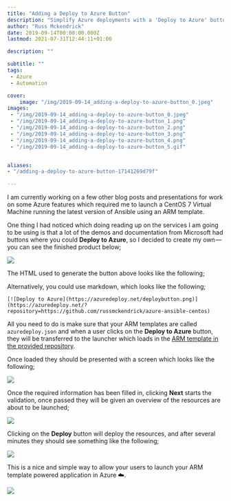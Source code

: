 ```yaml
---
title: "Adding a Deploy to Azure Button"
description: "Simplify Azure deployments with a 'Deploy to Azure' button for ARM templates, enabling effortless resource launch directly from GitHub repositories."
author: "Russ Mckendrick"
date: 2019-09-14T00:00:00.000Z
lastmod: 2021-07-31T12:44:11+01:00

description: ""

subtitle: ""
tags:
 - Azure
 - Automation

cover:
    image: "/img/2019-09-14_adding-a-deploy-to-azure-button_0.jpeg" 
images:
 - "/img/2019-09-14_adding-a-deploy-to-azure-button_0.jpeg"
 - "/img/2019-09-14_adding-a-deploy-to-azure-button_1.png"
 - "/img/2019-09-14_adding-a-deploy-to-azure-button_2.png"
 - "/img/2019-09-14_adding-a-deploy-to-azure-button_3.png"
 - "/img/2019-09-14_adding-a-deploy-to-azure-button_4.png"
 - "/img/2019-09-14_adding-a-deploy-to-azure-button_5.gif"


aliases:
- "/adding-a-deploy-to-azure-button-17141269d79f"

---
```


I am currently working on a few other blog posts and presentations for work on some Azure features which required me to launch a CentOS 7 Virtual Machine running the latest version of Ansible using an ARM template.

One thing I had noticed which doing reading up on the services I am going to be using is that a lot of the demos and documentation from Microsoft had buttons where you could **Deploy to Azure**, so I decided to create my own — you can see the finished product below;

![](/img/2019-09-14_adding-a-deploy-to-azure-button_1.png)

The HTML used to generate the button above looks like the following;

Alternatively, you could use markdown, which looks like the following;

```
[![Deploy to Azure](https://azuredeploy.net/deploybutton.png)](https://azuredeploy.net/?repository=https://github.com/russmckendrick/azure-ansible-centos)
```

All you need to do is make sure that your ARM templates are called `azuredeploy.json` and when a user clicks on the **Deploy to Azure** button, they will be transferred to the launcher which loads in the [ARM template in the provided repository](https://github.com/russmckendrick/azure-ansible-centos).

Once loaded they should be presented with a screen which looks like the following;

![](/img/2019-09-14_adding-a-deploy-to-azure-button_2.png)

Once the required information has been filled in, clicking **Next** starts the validation, once passed they will be given an overview of the resources are about to be launched;

![](/img/2019-09-14_adding-a-deploy-to-azure-button_3.png)

Clicking on the **Deploy** button will deploy the resources, and after several minutes they should see something like the following;

![](/img/2019-09-14_adding-a-deploy-to-azure-button_4.png)

This is a nice and simple way to allow your users to launch your ARM template powered application in Azure ☁️.

![](/img/2019-09-14_adding-a-deploy-to-azure-button_5.gif)
